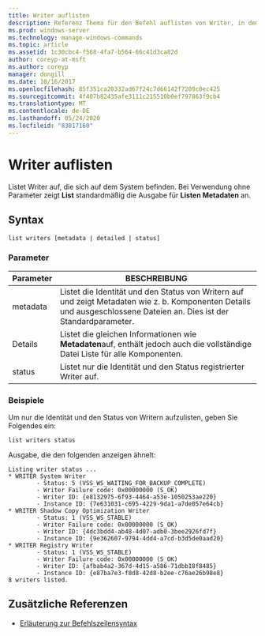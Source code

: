 ```yaml
---
title: Writer auflisten
description: Referenz Thema für den Befehl auflisten von Writer, in dem die Writer auf dem System aufgelistet sind.
ms.prod: windows-server
ms.technology: manage-windows-commands
ms.topic: article
ms.assetid: 1c30cbc4-f568-4fa7-b564-66c41d3ca82d
author: coreyp-at-msft
ms.author: coreyp
manager: dongill
ms.date: 10/16/2017
ms.openlocfilehash: 85f351ca20332ad67f24c7d66142f7209c0ec425
ms.sourcegitcommit: 4f407b82435afe3111c215510b0ef797863f9cb4
ms.translationtype: MT
ms.contentlocale: de-DE
ms.lasthandoff: 05/24/2020
ms.locfileid: "83817160"
---
```

# <a name="list-writers"></a>Writer auflisten

Listet Writer auf, die sich auf dem System befinden. Bei Verwendung ohne Parameter zeigt **List** standardmäßig die Ausgabe für **Listen Metadaten** an.

## <a name="syntax"></a>Syntax

```
list writers [metadata | detailed | status]
```

### <a name="parameters"></a>Parameter

| Parameter | BESCHREIBUNG |
| --------- | ----------- |
| metadata | Listet die Identität und den Status von Writern auf und zeigt Metadaten wie z. b. Komponenten Details und ausgeschlossene Dateien an. Dies ist der Standardparameter. |
| Details | Listet die gleichen Informationen wie **Metadaten**auf, enthält jedoch auch die vollständige Datei Liste für alle Komponenten. |
| status | Listet nur die Identität und den Status registrierter Writer auf. |

### <a name="examples"></a>Beispiele

Um nur die Identität und den Status von Writern aufzulisten, geben Sie Folgendes ein:

```
list writers status
```

Ausgabe, die den folgenden anzeigen ähnelt:

```
Listing writer status ...
* WRITER System Writer
        - Status: 5 (VSS_WS_WAITING_FOR_BACKUP_COMPLETE)
        - Writer Failure code: 0x00000000 (S_OK)
        - Writer ID: {e8132975-6f93-4464-a53e-1050253ae220}
        - Instance ID: {7e631031-c695-4229-9da1-a7de057e64cb}
* WRITER Shadow Copy Optimization Writer
        - Status: 1 (VSS_WS_STABLE)
        - Writer Failure code: 0x00000000 (S_OK)
        - Writer ID: {4dc3bdd4-ab48-4d07-adb0-3bee2926fd7f}
        - Instance ID: {9e362607-9794-4dd4-a7cd-b3d5de0aad20}
* WRITER Registry Writer
        - Status: 1 (VSS_WS_STABLE)
        - Writer Failure code: 0x00000000 (S_OK)
        - Writer ID: {afbab4a2-367d-4d15-a586-71dbb18f8485}
        - Instance ID: {e87ba7e3-f8d8-42d8-b2ee-c76ae26b98e8}
8 writers listed.
```

## <a name="additional-references"></a>Zusätzliche Referenzen

- [Erläuterung zur Befehlszeilensyntax](command-line-syntax-key.md)